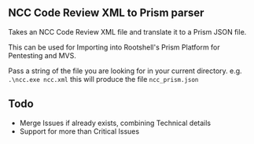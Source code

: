 ## NCC Code Review XML to Prism parser

Takes an NCC Code Review XML file and translate it to a Prism JSON file.

This can be used for Importing into Rootshell's Prism Platform for Pentesting and MVS.

Pass a string of the file you are looking for in your current directory. e.g. `.\ncc.exe ncc.xml` this will produce the file `ncc_prism.json`


## Todo

- Merge Issues if already exists, combining Technical details
- Support for more than Critical Issues